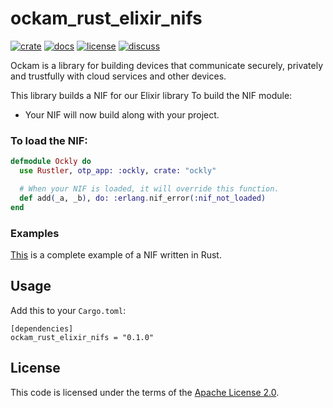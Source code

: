 # ockam_rust_elixir_nifs

[![crate][crate-image]][crate-link]
[![docs][docs-image]][docs-link]
[![license][license-image]][license-link]
[![discuss][discuss-image]][discuss-link]

Ockam is a library for building devices that communicate securely, privately
and trustfully with cloud services and other devices.

This library builds a NIF for our Elixir library
To build the NIF module:

- Your NIF will now build along with your project.

### To load the NIF:

```elixir
defmodule Ockly do
  use Rustler, otp_app: :ockly, crate: "ockly"

  # When your NIF is loaded, it will override this function.
  def add(_a, _b), do: :erlang.nif_error(:nif_not_loaded)
end
```

### Examples

[This](https://github.com/rusterlium/NifIo) is a complete example of a NIF written in Rust.

## Usage

Add this to your `Cargo.toml`:

```
[dependencies]
ockam_rust_elixir_nifs = "0.1.0"
```

## License

This code is licensed under the terms of the [Apache License 2.0][license-link].

[main-ockam-crate-link]: https://crates.io/crates/ockam

[crate-image]: https://img.shields.io/crates/v/ockam_rust_elixir_nifs.svg
[crate-link]: https://crates.io/crates/ockam_rust_elixir_nifs

[docs-image]: https://docs.rs/ockam_rust_elixir_nifs/badge.svg
[docs-link]: https://docs.rs/ockam_rust_elixir_nifs

[license-image]: https://img.shields.io/badge/License-Apache%202.0-green.svg
[license-link]: https://github.com/build-trust/ockam/blob/HEAD/LICENSE

[discuss-image]: https://img.shields.io/badge/Discuss-Github%20Discussions-ff70b4.svg
[discuss-link]: https://github.com/build-trust/ockam/discussions
